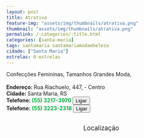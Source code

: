 ```yaml
---
layout: post
title: Atrativa
feature-img: "assets/img/thumbnails/atrativa.png"
thumbnail: "assets/img/thumbnails/atrativa.png"
permalink: /:categories/:title.html
categories: [santa-maria]
tags: santamaria santamariamodaebeleza
cidade: ["Santa Maria"]
estrelas: 0-estrelas
---
```

Confecções Femininas, Tamanhos Grandes Moda,<!-- more --><br />
 <br/>
<b>Endereço: </b>Rua Riachuelo, 447, - Centro<br />
<b>Cidade: </b>Santa Maria, RS<br />
<b>Telefone: <span style="color: #00ab3a;">(55) 3217-3970</span> <a href="tel:5532173970"><button class="ligar">Ligar</button></a></b><br />
<b>Telefone: <span style="color: #00ab3a;">(55) 3223-2318</span> <a href="tel:5532232318"><button class="ligar">Ligar</button></a></b><br />
<br />
<style>
      #map {
        height: 400px;
        width: 100%;
       }
    </style>

<div style="font-size: larger; text-align: center;">
Localização</div>
<div id="map">
<script>
      function initMap() {
        var uluru = {lat: -29.6895124, lng: -53.8030979};
        var map = new google.maps.Map(document.getElementById('map'), {
          zoom: 17,
          center: uluru
        });
        var marker = new google.maps.Marker({
          position: uluru,
          map: map
        });
      }
    </script>
    <script async="" defer="" src="https://maps.googleapis.com/maps/api/js?key=AIzaSyBnzAZHXcLn5tKVEurubbL8vjqpRLda7dc&callback=initMap">
    </script>
</div>
